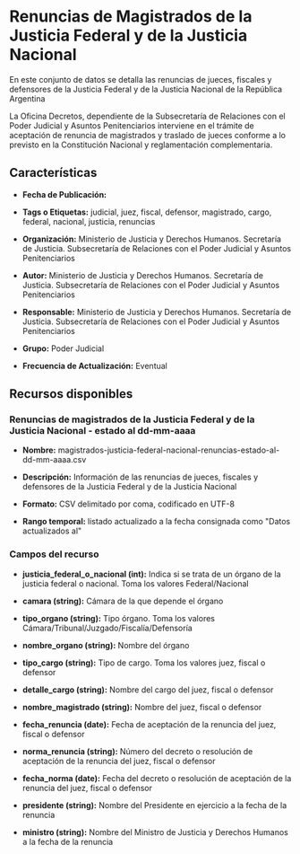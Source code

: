 Renuncias de Magistrados de la Justicia Federal y de la Justicia Nacional
=========================================================================

En este conjunto de datos se detalla las renuncias de jueces, fiscales y defensores de la Justicia Federal y de la Justicia Nacional de la República Argentina

La Oficina Decretos, dependiente de la Subsecretaría de Relaciones con el Poder Judicial y Asuntos Penitenciarios interviene en el trámite de aceptación de renuncia de magistrados y traslado de jueces conforme a lo previsto en la Constitución Nacional y reglamentación complementaria.

Características
---------------

-   **Fecha de Publicación:**

-   **Tags o Etiquetas:** judicial, juez, fiscal, defensor, magistrado, cargo, federal, nacional, justicia, renuncias

-   **Organización:** Ministerio de Justicia y Derechos Humanos. Secretaría de Justicia. Subsecretaría de Relaciones con el Poder Judicial y Asuntos Penitenciarios

-   **Autor:** Ministerio de Justicia y Derechos Humanos. Secretaría de Justicia. Subsecretaría de Relaciones con el Poder Judicial y Asuntos Penitenciarios

-   **Responsable:** Ministerio de Justicia y Derechos Humanos. Secretaría de Justicia. Subsecretaría de Relaciones con el Poder Judicial y Asuntos Penitenciarios

-   **Grupo:** Poder Judicial

-   **Frecuencia de Actualización:** Eventual

Recursos disponibles
--------------------

### Renuncias de magistrados de la Justicia Federal y de la Justicia Nacional - estado al dd-mm-aaaa

-   **Nombre:** magistrados-justicia-federal-nacional-renuncias-estado-al-dd-mm-aaaa.csv

-   **Descripción:** Información de las renuncias de jueces, fiscales y defensores de la Justicia Federal y de la Justicia Nacional

-   **Formato:** CSV delimitado por coma, codificado en UTF-8

-   **Rango temporal:** listado actualizado a la fecha consignada como "Datos actualizados al"

### Campos del recurso

-   **justicia\_federal\_o\_nacional (int):** Indica si se trata de un órgano de la justicia federal o nacional. Toma los valores Federal/Nacional

-   **camara (string):** Cámara de la que depende el órgano

-   **tipo\_organo (string):** Tipo órgano. Toma los valores Cámara/Tribunal/Juzgado/Fiscalía/Defensoría

-   **nombre\_organo (string):** Nombre del órgano

-   **tipo\_cargo (string):** Tipo de cargo. Toma los valores juez, fiscal o defensor

-   **detalle\_cargo (string):** Nombre del cargo del juez, fiscal o defensor

-   **nombre\_magistrado (string):** Nombre del juez, fiscal o defensor

-   **fecha\_renuncia (date):** Fecha de aceptación de la renuncia del juez, fiscal o defensor

-   **norma\_renuncia (string):** Número del decreto o resolución de aceptación de la renuncia del juez, fiscal o defensor

-   **fecha\_norma (date):** Fecha del decreto o resolución de aceptación de la renuncia del juez, fiscal o defensor

-   **presidente (string):** Nombre del Presidente en ejercicio a la fecha de la renuncia

-   **ministro (string):** Nombre del Ministro de Justicia y Derechos Humanos a la fecha de la renuncia
